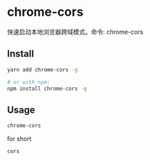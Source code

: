 # chrome-cors
快速启动本地浏览器跨域模式。命令: chrome-cors
## Install
```bash
yarn add chrome-cors -g

# or with npm:
npm install chrome-cors -g
```

## Usage
```bash
chrome-cors
```

for short
```bash
cors
```
